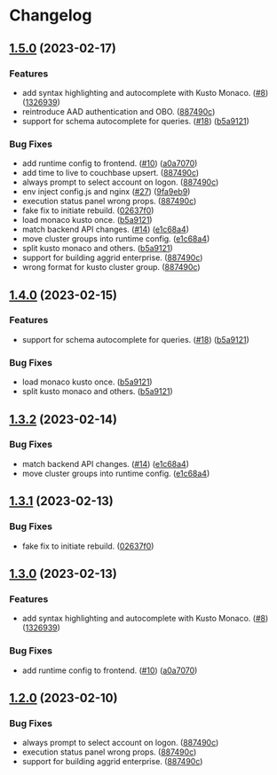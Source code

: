 # Changelog

## [1.5.0](https://github.com/itsnotapt/tim-data-investigate-platform/compare/frontend-v1.4.0...frontend-v1.5.0) (2023-02-17)


### Features

* add syntax highlighting and autocomplete with Kusto Monaco. ([#8](https://github.com/itsnotapt/tim-data-investigate-platform/issues/8)) ([1326939](https://github.com/itsnotapt/tim-data-investigate-platform/commit/1326939629a66aeff37a60a5d748686d79ecd94d))
* reintroduce AAD authentication and OBO. ([887490c](https://github.com/itsnotapt/tim-data-investigate-platform/commit/887490cd973569df313ec5984696be1384f89016))
* support for schema autocomplete for queries. ([#18](https://github.com/itsnotapt/tim-data-investigate-platform/issues/18)) ([b5a9121](https://github.com/itsnotapt/tim-data-investigate-platform/commit/b5a9121f98bb33112726cb93d7d8f848ec02fb9c))


### Bug Fixes

* add runtime config to frontend. ([#10](https://github.com/itsnotapt/tim-data-investigate-platform/issues/10)) ([a0a7070](https://github.com/itsnotapt/tim-data-investigate-platform/commit/a0a707023445c8a826aaa5453fbfb43b8f2a1122))
* add time to live to couchbase upsert. ([887490c](https://github.com/itsnotapt/tim-data-investigate-platform/commit/887490cd973569df313ec5984696be1384f89016))
* always prompt to select account on logon. ([887490c](https://github.com/itsnotapt/tim-data-investigate-platform/commit/887490cd973569df313ec5984696be1384f89016))
* env inject config.js and nginx ([#27](https://github.com/itsnotapt/tim-data-investigate-platform/issues/27)) ([9fa9eb9](https://github.com/itsnotapt/tim-data-investigate-platform/commit/9fa9eb9115d15f3f0b8f6a0ce6b50517330d4e36))
* execution status panel wrong props. ([887490c](https://github.com/itsnotapt/tim-data-investigate-platform/commit/887490cd973569df313ec5984696be1384f89016))
* fake fix to initiate rebuild. ([02637f0](https://github.com/itsnotapt/tim-data-investigate-platform/commit/02637f0cd3d4361d4a6b8e75f6b36870c89598b4))
* load monaco kusto once. ([b5a9121](https://github.com/itsnotapt/tim-data-investigate-platform/commit/b5a9121f98bb33112726cb93d7d8f848ec02fb9c))
* match backend API changes. ([#14](https://github.com/itsnotapt/tim-data-investigate-platform/issues/14)) ([e1c68a4](https://github.com/itsnotapt/tim-data-investigate-platform/commit/e1c68a4a0e3e0c221d601325e185bf0895131fc1))
* move cluster groups into runtime config. ([e1c68a4](https://github.com/itsnotapt/tim-data-investigate-platform/commit/e1c68a4a0e3e0c221d601325e185bf0895131fc1))
* split kusto monaco and others. ([b5a9121](https://github.com/itsnotapt/tim-data-investigate-platform/commit/b5a9121f98bb33112726cb93d7d8f848ec02fb9c))
* support for building aggrid enterprise. ([887490c](https://github.com/itsnotapt/tim-data-investigate-platform/commit/887490cd973569df313ec5984696be1384f89016))
* wrong format for kusto cluster group. ([887490c](https://github.com/itsnotapt/tim-data-investigate-platform/commit/887490cd973569df313ec5984696be1384f89016))

## [1.4.0](https://github.com/microsoft/tim-data-investigate-platform/compare/frontend-v1.3.2...frontend-v1.4.0) (2023-02-15)


### Features

* support for schema autocomplete for queries. ([#18](https://github.com/microsoft/tim-data-investigate-platform/issues/18)) ([b5a9121](https://github.com/microsoft/tim-data-investigate-platform/commit/b5a9121f98bb33112726cb93d7d8f848ec02fb9c))


### Bug Fixes

* load monaco kusto once. ([b5a9121](https://github.com/microsoft/tim-data-investigate-platform/commit/b5a9121f98bb33112726cb93d7d8f848ec02fb9c))
* split kusto monaco and others. ([b5a9121](https://github.com/microsoft/tim-data-investigate-platform/commit/b5a9121f98bb33112726cb93d7d8f848ec02fb9c))

## [1.3.2](https://github.com/microsoft/tim-data-investigate-platform/compare/frontend-v1.3.1...frontend-v1.3.2) (2023-02-14)


### Bug Fixes

* match backend API changes. ([#14](https://github.com/microsoft/tim-data-investigate-platform/issues/14)) ([e1c68a4](https://github.com/microsoft/tim-data-investigate-platform/commit/e1c68a4a0e3e0c221d601325e185bf0895131fc1))
* move cluster groups into runtime config. ([e1c68a4](https://github.com/microsoft/tim-data-investigate-platform/commit/e1c68a4a0e3e0c221d601325e185bf0895131fc1))

## [1.3.1](https://github.com/microsoft/tim-data-investigate-platform/compare/frontend-v1.3.0...frontend-v1.3.1) (2023-02-13)


### Bug Fixes

* fake fix to initiate rebuild. ([02637f0](https://github.com/microsoft/tim-data-investigate-platform/commit/02637f0cd3d4361d4a6b8e75f6b36870c89598b4))

## [1.3.0](https://github.com/microsoft/tim-data-investigate-platform/compare/frontend-v1.2.0...frontend-v1.3.0) (2023-02-13)


### Features

* add syntax highlighting and autocomplete with Kusto Monaco. ([#8](https://github.com/microsoft/tim-data-investigate-platform/issues/8)) ([1326939](https://github.com/microsoft/tim-data-investigate-platform/commit/1326939629a66aeff37a60a5d748686d79ecd94d))


### Bug Fixes

* add runtime config to frontend. ([#10](https://github.com/microsoft/tim-data-investigate-platform/issues/10)) ([a0a7070](https://github.com/microsoft/tim-data-investigate-platform/commit/a0a707023445c8a826aaa5453fbfb43b8f2a1122))

## [1.2.0](https://github.com/microsoft/tim-data-investigate-platform/compare/frontend-v1.1.0...frontend-v1.2.0) (2023-02-10)


### Bug Fixes

* always prompt to select account on logon. ([887490c](https://github.com/microsoft/tim-data-investigate-platform/commit/887490cd973569df313ec5984696be1384f89016))
* execution status panel wrong props. ([887490c](https://github.com/microsoft/tim-data-investigate-platform/commit/887490cd973569df313ec5984696be1384f89016))
* support for building aggrid enterprise. ([887490c](https://github.com/microsoft/tim-data-investigate-platform/commit/887490cd973569df313ec5984696be1384f89016))
